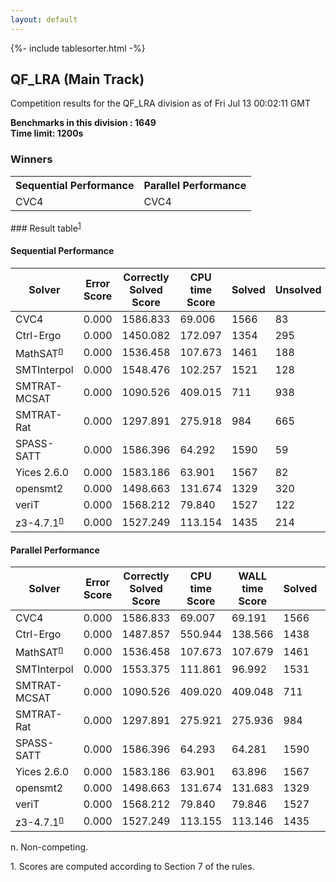 ```yaml
---
layout: default
---
```

{%- include tablesorter.html -%}

##  QF_LRA (Main Track)

Competition results for the QF_LRA division as of Fri Jul 13 00:02:11 GMT

**Benchmarks in this division : 1649  
Time limit: 1200s** 

### Winners
<table>
<tr><th class="center">Sequential Performance</th><th class="center">Parallel Performance</th></tr>
<tr class="center"><td>CVC4</td><td>CVC4</td></tr></table>
### Result table<sup><a href="#fn1">1</a></sup>

#### Sequential Performance

<table id="sequential" class="result sorted">
<thead><tr class="center">
  <th>Solver</th>
  <th>Error Score</th>
  <th>Correctly Solved Score</th>
  <th>CPU time Score</th>
  <th>Solved</th>
  <th>Unsolved</th>
</tr></thead><tr>
  <td>CVC4</td>
  <td>0.000</td>
  <td>1586.833</td>
  <td>69.006</td>
<td>1566</td>
<td>83</td>
</tr><tr>
  <td>Ctrl-Ergo</td>
  <td>0.000</td>
  <td>1450.082</td>
  <td>172.097</td>
<td>1354</td>
<td>295</td>
</tr><tr>
  <td>MathSAT<SUP><a href="#fn">n</a></SUP></td>
  <td>0.000</td>
  <td>1536.458</td>
  <td>107.673</td>
<td>1461</td>
<td>188</td>
</tr><tr>
  <td>SMTInterpol</td>
  <td>0.000</td>
  <td>1548.476</td>
  <td>102.257</td>
<td>1521</td>
<td>128</td>
</tr><tr>
  <td>SMTRAT-MCSAT</td>
  <td>0.000</td>
  <td>1090.526</td>
  <td>409.015</td>
<td>711</td>
<td>938</td>
</tr><tr>
  <td>SMTRAT-Rat</td>
  <td>0.000</td>
  <td>1297.891</td>
  <td>275.918</td>
<td>984</td>
<td>665</td>
</tr><tr>
  <td>SPASS-SATT</td>
  <td>0.000</td>
  <td>1586.396</td>
  <td>64.292</td>
<td>1590</td>
<td>59</td>
</tr><tr>
  <td>Yices 2.6.0</td>
  <td>0.000</td>
  <td>1583.186</td>
  <td>63.901</td>
<td>1567</td>
<td>82</td>
</tr><tr>
  <td>opensmt2</td>
  <td>0.000</td>
  <td>1498.663</td>
  <td>131.674</td>
<td>1329</td>
<td>320</td>
</tr><tr>
  <td>veriT</td>
  <td>0.000</td>
  <td>1568.212</td>
  <td>79.840</td>
<td>1527</td>
<td>122</td>
</tr><tr>
  <td>z3-4.7.1<SUP><a href="#fn">n</a></SUP></td>
  <td>0.000</td>
  <td>1527.249</td>
  <td>113.154</td>
<td>1435</td>
<td>214</td>
</tr></table>

#### Parallel Performance

<table id="parallel" class="result sorted">
<thead><tr class="center">
  <th>Solver</th>
  <th>Error Score</th>
  <th>Correctly Solved Score</th>
  <th>CPU time Score</th>
  <th>WALL time Score</th>
  <th>Solved</th>
  <th>Unsolved</th>
</tr></thead><tr>
  <td>CVC4</td>
<td>0.000</td><td>1586.833</td><td>69.007</td><td>69.191</td><td>1566</td><td>83</td></tr><tr>
  <td>Ctrl-Ergo</td>
<td>0.000</td><td>1487.857</td><td>550.944</td><td>138.566</td><td>1438</td><td>211</td></tr><tr>
  <td>MathSAT<SUP><a href="#fn">n</a></SUP></td>
<td>0.000</td><td>1536.458</td><td>107.673</td><td>107.679</td><td>1461</td><td>188</td></tr><tr>
  <td>SMTInterpol</td>
<td>0.000</td><td>1553.375</td><td>111.861</td><td>96.992</td><td>1531</td><td>118</td></tr><tr>
  <td>SMTRAT-MCSAT</td>
<td>0.000</td><td>1090.526</td><td>409.020</td><td>409.048</td><td>711</td><td>938</td></tr><tr>
  <td>SMTRAT-Rat</td>
<td>0.000</td><td>1297.891</td><td>275.921</td><td>275.936</td><td>984</td><td>665</td></tr><tr>
  <td>SPASS-SATT</td>
<td>0.000</td><td>1586.396</td><td>64.293</td><td>64.281</td><td>1590</td><td>59</td></tr><tr>
  <td>Yices 2.6.0</td>
<td>0.000</td><td>1583.186</td><td>63.901</td><td>63.896</td><td>1567</td><td>82</td></tr><tr>
  <td>opensmt2</td>
<td>0.000</td><td>1498.663</td><td>131.674</td><td>131.683</td><td>1329</td><td>320</td></tr><tr>
  <td>veriT</td>
<td>0.000</td><td>1568.212</td><td>79.840</td><td>79.846</td><td>1527</td><td>122</td></tr><tr>
  <td>z3-4.7.1<SUP><a href="#fn">n</a></SUP></td>
<td>0.000</td><td>1527.249</td><td>113.155</td><td>113.146</td><td>1435</td><td>214</td></tr></table>
 <span id="fn"> n. Non-competing. </span>

 <span id="fn1"> 1. Scores are computed according to Section 7 of the rules. </span>


